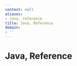 ```yaml
---
context: null
aliases:
- java, reference
title: Java, Reference
domain:
- ''
---
```


# Java, Reference

